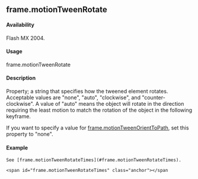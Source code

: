 ## frame.motionTweenRotate

#### Availability

Flash MX 2004.

#### Usage

frame.motionTweenRotate

#### Description

Property; a string that specifies how the tweened element rotates. Acceptable values are "none", "auto", "clockwise", and "counter-clockwise". A value of "auto" means the object will rotate in the direction requiring the least motion to match the rotation of the object in the following keyframe.
>
If you want to specify a value for [frame.motionTweenOrientToPath](#_bookmark615), set this property to "none".

#### Example

```
See [frame.motionTweenRotateTimes](#frame.motionTweenRotateTimes).

<span id="frame.motionTweenRotateTimes" class="anchor"></span
```